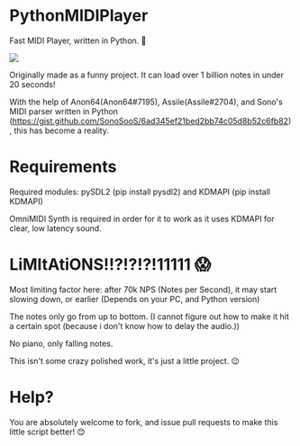 # PythonMIDIPlayer
Fast MIDI Player, written in Python. 🐇

![](https://github.com/LexonBlackzz/PythonMIDIPlayer/blob/main/Example.gif)

Originally made as a funny project. It can load over 1 billion notes in under 20 seconds!

With the help of Anon64(Anon64#7195), Assile(Assile#2704), and Sono's MIDI parser written in Python (https://gist.github.com/SonoSooS/6ad345ef21bed2bb74c05d8b52c6fb82), this has become a reality.

# Requirements

Required modules:
pySDL2 (pip install pysdl2) and KDMAPI (pip install KDMAPI)

OmniMIDI Synth is required in order for it to work as it uses KDMAPI for clear, low latency sound.

# LiMItAtiONS!!?!?!?!11111 😱

Most limiting factor here: after 70k NPS (Notes per Second), it may start slowing down, or earlier (Depends on your PC, and Python version)

The notes only go from up to bottom. (I cannot figure out how to make it hit a certain spot (because i don't know how to delay the audio.))

No piano, only falling notes.


This isn't some crazy polished work, it's just a little project. 😉

# Help?

You are absolutely welcome to fork, and issue pull requests to make this little script better! 😊
